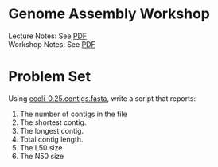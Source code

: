 # Genome Assembly Workshop

Lecture Notes: See [PDF](Triant_GenomeAssembly_PFB_2023.pdf)  
Workshop Notes: See [PDF](Triant_AssemblyWorkshop_PFB2023.pdf)


# Problem Set

Using [ecoli-0.25.contigs.fasta](https://raw.githubusercontent.com/prog4biol/pfb2022/master/workshops/GenomeAssembly/ecoli_0.25.contigs.fasta), write a script that reports:

1. The number of contigs in the file
2. The shortest contig.
3. The longest contig.
4. Total contig length.
5. The L50 size
6. The N50 size
